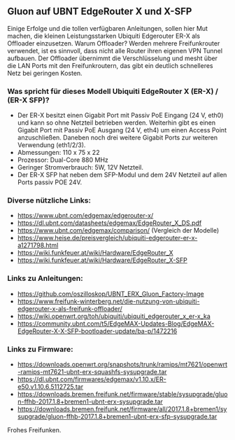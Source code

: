## Gluon auf UBNT EdgeRouter X und X-SFP

Einige Erfolge und die tollen verfügbaren Anleitungen, sollen hier Mut machen, die kleinen Leistungsstarken Ubiquiti Edgerouter ER-X als Offloader einzusetzen.
Warum Offloader? Werden mehrere Freifunkrouter verwendet, ist es sinnvoll, dass nicht alle Router ihren eigenen VPN Tunnel aufbauen. Der Offloader übernimmt die Verschlüsselung und mesht über die LAN Ports mit den Freifunkroutern, das gibt ein deutlich schnelleres Netz bei geringen Kosten.

### Was spricht für dieses Modell Ubiquiti EdgeRouter X (ER-X) / (ER-X SFP)?
- Der ER-X besitzt einen Gigabit Port mit Passiv PoE Eingang (24 V, eth0) und kann so ohne Netzteil betrieben werden. Weiterhin gibt es einen Gigabit Port mit Passiv PoE Ausgang (24 V, eth4) um einen Access Point anzuschließen. Daneben noch drei weitere Gigabit Ports zur weiteren Verwendung (eth1/2/3). 
- Abmessungen: 110 x 75 x 22
- Prozessor:   Dual-Core 880 MHz
- Geringer Stromverbrauch: 5W, 12V Netzteil.
- Der ER-X SFP hat neben dem SFP-Modul und dem 24V Netzteil auf allen Ports passiv POE 24V.

### Diverse nützliche Links:
- https://www.ubnt.com/edgemax/edgerouter-x/
- https://dl.ubnt.com/datasheets/edgemax/EdgeRouter_X_DS.pdf
- https://www.ubnt.com/edgemax/comparison/ (Vergleich der Modelle)
- https://www.heise.de/preisvergleich/ubiquiti-edgerouter-er-x-a1271798.html
- https://wiki.funkfeuer.at/wiki/Hardware/EdgeRouter_X
- https://wiki.funkfeuer.at/wiki/Hardware/EdgeRouter_X-SFP

### Links zu Anleitungen:
- https://github.com/oszilloskop/UBNT_ERX_Gluon_Factory-Image
- https://www.freifunk-winterberg.net/die-nutzung-von-ubiquiti-edgerouter-x-als-freifunk-offloader/
- https://wiki.openwrt.org/toh/ubiquiti/ubiquiti_edgerouter_x_er-x_ka
- https://community.ubnt.com/t5/EdgeMAX-Updates-Blog/EdgeMAX-EdgeRouter-X-X-SFP-bootloader-update/ba-p/1472216

### Links zu Firmware:
- https://downloads.openwrt.org/snapshots/trunk/ramips/mt7621/openwrt-ramips-mt7621-ubnt-erx-squashfs-sysupgrade.tar
- https://dl.ubnt.com/firmwares/edgemax/v1.10.x/ER-e50.v1.10.6.5112725.tar
- https://downloads.bremen.freifunk.net/firmware/stable/sysupgrade/gluon-ffhb-2017.1.8+bremen1-ubnt-erx-sysupgrade.tar
- https://downloads.bremen.freifunk.net/firmware/all/2017.1.8+bremen1/sysupgrade/gluon-ffhb-2017.1.8+bremen1-ubnt-erx-sfp-sysupgrade.tar

Frohes Freifunken.



 